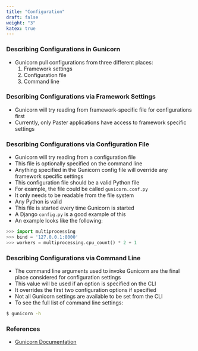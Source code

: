 ```yaml
---
title: "Configuration"
draft: false
weight: "3"
katex: true
---
```


### Describing Configurations in Gunicorn
- Gunicorn pull configurations from three different places:
	1. Framework settings
	2. Configuration file
	3. Command line

### Describing Configurations via Framework Settings
- Gunicorn will try reading from framework-specific file for configurations first
- Currently, only Paster applications have access to framework specific settings

### Describing Configurations via Configuration File
- Gunicorn will try reading from a configuration file
- This file is optionally specified on the command line
- Anything specified in the Gunicorn config file will override any framework specific settings
- This configuration file should be a valid Python file
- For example, the file could be called `gunicorn.conf.py`
- It only needs to be readable from the file system
- Any Python is valid
- This file is started every time Gunicorn is started
- A Django `config.py` is a good example of this
- An example looks like the following:

```python
>>> import multiprocessing
>>> bind = '127.0.0.1:8000'
>>> workers = multiprocessing.cpu_count() * 2 + 1
```

### Describing Configurations via Command Line
- The command line arguments used to invoke Gunicorn are the final place considered for configuration settings
- This value will be used if an option is specified on the CLI
- It overrides the first two configuration options if specified
- Not all Gunicorn settings are available to be set from the CLI
- To see the full list of command line settings:

```sh
$ gunicorn -h
```

### References
- [Gunicorn Documentation](https://docs.gunicorn.org/en/stable/configure.html#)
